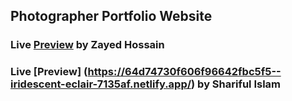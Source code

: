 ## Photographer Portfolio Website

### Live [Preview](https://rainbow-daffodil-5c6e6a.netlify.app/) by Zayed Hossain

### Live [Preview] (https://64d74730f606f96642fbc5f5--iridescent-eclair-7135af.netlify.app/) by Shariful Islam
